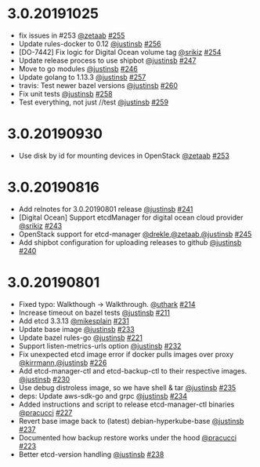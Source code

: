 # 3.0.20191025

* fix issues in #253 [@zetaab](https://github.com/zetaab) [#255](https://github.com/kopeio/etcd-manager/pull/255)
* Update rules-docker to 0.12 [@justinsb](https://github.com/justinsb) [#256](https://github.com/kopeio/etcd-manager/pull/256)
* [DO-7442] Fix logic for Digital Ocean volume tag [@srikiz](https://github.com/srikiz) [#254](https://github.com/kopeio/etcd-manager/pull/254)
* Update release process to use shipbot [@justinsb](https://github.com/justinsb) [#247](https://github.com/kopeio/etcd-manager/pull/247)
* Move to go modules [@justinsb](https://github.com/justinsb) [#246](https://github.com/kopeio/etcd-manager/pull/246)
* Update golang to 1.13.3 [@justinsb](https://github.com/justinsb) [#257](https://github.com/kopeio/etcd-manager/pull/257)
* travis: Test newer bazel versions [@justinsb](https://github.com/justinsb) [#260](https://github.com/kopeio/etcd-manager/pull/260)
* Fix unit tests [@justinsb](https://github.com/justinsb) [#258](https://github.com/kopeio/etcd-manager/pull/258)
* Test everything, not just //test [@justinsb](https://github.com/justinsb) [#259](https://github.com/kopeio/etcd-manager/pull/259)

# 3.0.20190930

* Use disk by id for mounting devices in OpenStack [@zetaab](https://github.com/zetaab) [#253](https://github.com/kopeio/etcd-manager/pull/253)

# 3.0.20190816
* Add relnotes for 3.0.20190801 release [@justinsb](https://github.com/justinsb) [#241](https://github.com/kopeio/etcd-manager/pull/241)
* [Digital Ocean] Support etcdManager for digital ocean cloud provider [@srikiz](https://github.com/srikiz) [#243](https://github.com/kopeio/etcd-manager/pull/243)
* OpenStack support for etcd-manager [@drekle](https://github.com/drekle),[@zetaab](https://github.com/zetaab),[@justinsb](https://github.com/justinsb) [#245](https://github.com/kopeio/etcd-manager/pull/245)
* Add shipbot configuration for uploading releases to github [@justinsb](https://github.com/justinsb) [#240](https://github.com/kopeio/etcd-manager/pull/240)

# 3.0.20190801
* Fixed typo: Walkthough -> Walkthrough. [@uthark](https://github.com/uthark) [#214](https://github.com/kopeio/etcd-manager/pull/214)
* Increase timeout on bazel tests [@justinsb](https://github.com/justinsb) [#211](https://github.com/kopeio/etcd-manager/pull/211)
* Add etcd 3.3.13 [@mikesplain](https://github.com/mikesplain) [#231](https://github.com/kopeio/etcd-manager/pull/231)
* Update base image [@justinsb](https://github.com/justinsb) [#233](https://github.com/kopeio/etcd-manager/pull/233)
* Update bazel rules-go [@justinsb](https://github.com/justinsb) [#221](https://github.com/kopeio/etcd-manager/pull/221)
* Support listen-metrics-urls option [@justinsb](https://github.com/justinsb) [#232](https://github.com/kopeio/etcd-manager/pull/232)
* Fix unexpected etcd image error if docker pulls images over proxy [@kirrmann](https://github.com/kirrmann),[@justinsb](https://github.com/justinsb) [#226](https://github.com/kopeio/etcd-manager/pull/226)
* Add etcd-manager-ctl and etcd-backup-ctl to their respective images. [@justinsb](https://github.com/justinsb) [#230](https://github.com/kopeio/etcd-manager/pull/230)
* Use debug distroless image, so we have shell & tar [@justinsb](https://github.com/justinsb) [#235](https://github.com/kopeio/etcd-manager/pull/235)
* deps: Update aws-sdk-go and grpc [@justinsb](https://github.com/justinsb) [#234](https://github.com/kopeio/etcd-manager/pull/234)
* Added instructions and script to release etcd-manager-ctl binaries [@pracucci](https://github.com/pracucci) [#227](https://github.com/kopeio/etcd-manager/pull/227)
* Revert base image back to (latest) debian-hyperkube-base [@justinsb](https://github.com/justinsb) [#237](https://github.com/kopeio/etcd-manager/pull/237)
* Documented how backup restore works under the hood [@pracucci](https://github.com/pracucci) [#223](https://github.com/kopeio/etcd-manager/pull/223)
* Better etcd-version handling [@justinsb](https://github.com/justinsb) [#238](https://github.com/kopeio/etcd-manager/pull/238)
